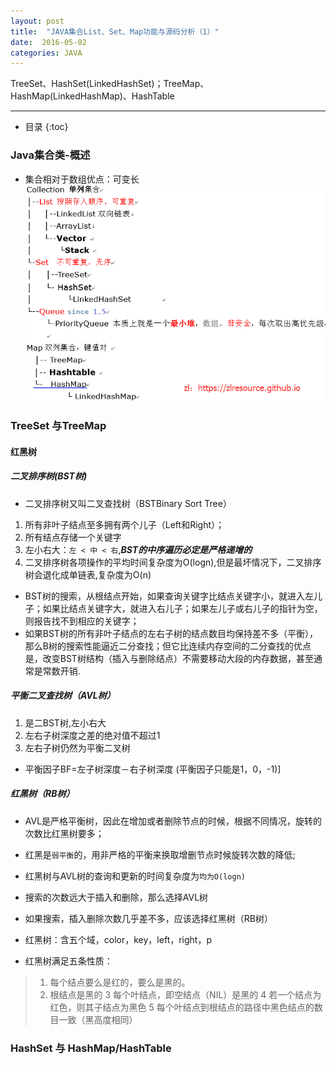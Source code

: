```yaml
---
layout: post
title:  "JAVA集合List、Set、Map功能与源码分析（1）"
date:  2016-05-02
categories: JAVA
---
```


TreeSet、HashSet(LinkedHashSet)；TreeMap、HashMap(LinkedHashMap)、HashTable

---

- 目录
{:toc}

### Java集合类-概述

- 集合相对于数组优点：可变长
![collection](/images/java-collection.png)

### TreeSet 与TreeMap

#### 红黑树

##### 二叉排序树(BST树)

- 二叉排序树又叫二叉查找树（BSTBinary Sort Tree）

1. 所有非叶子结点至多拥有两个儿子（Left和Right）；
2. 所有结点存储一个关键字
3. 左小右大：`左 < 中 < 右`,***BST的中序遍历必定是严格递增的***
4. 二叉排序树各项操作的平均时间复杂度为O(logn),但是最坏情况下，二叉排序树会退化成单链表,复杂度为O(n)

- BST树的搜索，从根结点开始，如果查询关键字比结点关键字小，就进入左儿子；如果比结点关键字大，就进入右儿子；如果左儿子或右儿子的指针为空，则报告找不到相应的关键字；
- 如果BST树的所有非叶子结点的左右子树的结点数目均保持差不多（平衡），那么B树的搜索性能逼近二分查找；但它比连续内存空间的二分查找的优点是，改变BST树结构（插入与删除结点）不需要移动大段的内存数据，甚至通常是常数开销.

##### 平衡二叉查找树（AVL树）
1. 是二BST树,左小右大
2. 左右子树深度之差的绝对值不超过1
3. 左右子树仍然为平衡二叉树
- 平衡因子BF=左子树深度－右子树深度 (平衡因子只能是1，0，-1)]

##### 红黑树（RB树）

- AVL是严格平衡树，因此在增加或者删除节点的时候，根据不同情况，旋转的次数比红黑树要多；
- 红黑是`弱平衡`的，用非严格的平衡来换取增删节点时候旋转次数的降低;
- 红黑树与AVL树的查询和更新的时间复杂度为`均为O(logn)`

- 搜索的次数远大于插入和删除，那么选择AVL树
- 如果搜索，插入删除次数几乎差不多，应该选择红黑树（RB树）

- 红黑树：含五个域，color，key，left，right，p
- 红黑树满足五条性质：
> 1. 每个结点要么是红的，要么是黑的。
> 2. 根结点是黑的
> 3 每个叶结点，即空结点（NIL）是黑的
> 4 若一个结点为红色，则其子结点为黑色
> 5 每个叶结点到根结点的路径中黑色结点的数目一致（黑高度相同）


### HashSet 与 HashMap/HashTable



